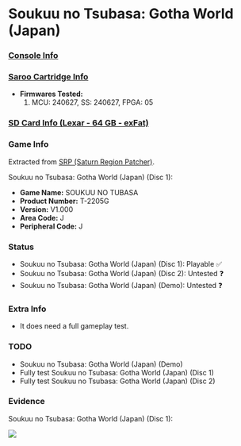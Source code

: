 # Soukuu no Tsubasa: Gotha World (Japan)

### [Console Info](../../../../../Info/Consoles/VA13/README.md)

### [Saroo Cartridge Info](../../../../../Info/Cartridges/GuangzhouSanStarOnlineShop/1.6/README.md)

- <b>Firmwares Tested:</b>
  1. MCU: 240627, SS: 240627, FPGA: 05

### [SD Card Info (Lexar - 64 GB - exFat)](../../../../../Info/SdCards/Lexar/64GB/exfat/README.md)

### Game Info

Extracted from [SRP (Saturn Region Patcher)](https://segaxtreme.net/resources/saturn-region-patcher.81/download).

Soukuu no Tsubasa: Gotha World (Japan) (Disc 1):

- <b>Game Name:</b> SOUKUU NO TUBASA
- <b>Product Number:</b> T-2205G
- <b>Version:</b> V1.000
- <b>Area Code:</b> J
- <b>Peripheral Code:</b> J

### Status

- Soukuu no Tsubasa: Gotha World (Japan) (Disc 1): Playable :white_check_mark:
- Soukuu no Tsubasa: Gotha World (Japan) (Disc 2): Untested :question:
- Soukuu no Tsubasa: Gotha World (Japan) (Demo): Untested :question:

### Extra Info

- It does need a full gameplay test.

### TODO

- Soukuu no Tsubasa: Gotha World (Japan) (Demo)
- Fully test Soukuu no Tsubasa: Gotha World (Japan) (Disc 1)
- Fully test Soukuu no Tsubasa: Gotha World (Japan) (Disc 2)

### Evidence

Soukuu no Tsubasa: Gotha World (Japan) (Disc 1):

[![](https://img.youtube.com/vi/Ec_UokZJl_A/0.jpg)](https://www.youtube.com/watch?v=Ec_UokZJl_A)
